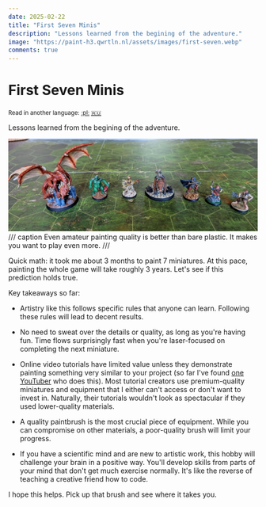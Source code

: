 ```yaml
---
date: 2025-02-22
title: "First Seven Minis"
description: "Lessons learned from the begining of the adventure."
image: "https://paint-h3.qwrtln.nl/assets/images/first-seven.webp"
comments: true
---
```

# First Seven Minis
<small>Read in another language: [:pl:](https://pl.paint-h3.qwrtln.nl/posts/2025/02/pierwsza-siódemka/) [:ru:](https://ru.paint-h3.qwrtln.nl/posts/2025/02/первая-семерка/)</small>

Lessons learned from the begining of the adventure.

![first seven](../assets/images/first-seven.webp)
/// caption
Even amateur painting quality is better than bare plastic.
It makes you want to play even more.
///

<!--more-->

Quick math: it took me about 3 months to paint 7 miniatures.
At this pace, painting the whole game will take roughly 3 years.
Let's see if this prediction holds true.

Key takeaways so far:

 - Artistry like this follows specific rules that anyone can learn.
 Following these rules will lead to decent results.

 - No need to sweat over the details or quality, as long as you're having fun.
 Time flows surprisingly fast when you're laser-focused on completing the next miniature.

 - Online video tutorials have limited value unless they demonstrate painting something very similar to your project (so far I've found [one YouTuber](https://www.youtube.com/@olebrogger/search?query=heroes) who does this).
 Most tutorial creators use premium-quality miniatures and equipment that I either can't access or don't want to invest in.
 Naturally, their tutorials wouldn't look as spectacular if they used lower-quality materials.

 - A quality paintbrush is the most crucial piece of equipment.
While you can compromise on other materials, a poor-quality brush will limit your progress.

 - If you have a scientific mind and are new to artistic work, this hobby will challenge your brain in a positive way.
You'll develop skills from parts of your mind that don't get much exercise normally.
It's like the reverse of teaching a creative friend how to code.

I hope this helps.
Pick up that brush and see where it takes you.
